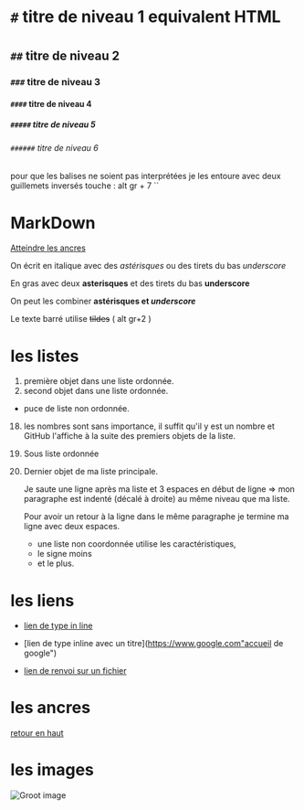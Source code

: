 # `#` titre de niveau 1 equivalent HTML<h1></h1>
## `##` titre de niveau 2
### `###` titre de niveau 3
#### `####` titre de niveau 4
##### `#####` titre de niveau 5
###### `######` titre de niveau 6

pour que les balises ne soient pas interprétées je les entoure avec deux guillemets inversés touche : alt gr + 7 ``

# MarkDown

<a name="top">

[Atteindre les ancres](#ancres)

On écrit en italique avec des *astérisques* ou des tirets du bas _underscore_

En gras avec deux **asterisques** et des tirets du bas __underscore__

On peut les combiner **astérisques et _underscore_**

Le texte barré utilise ~~tildes~~ ( alt gr+2 )

# les listes

1. première objet dans une liste ordonnée.
2. second objet dans une liste ordonnée.
  * puce de liste non ordonnée.
18. les nombres sont sans importance, il suffit qu'il y est un nombre et GitHub l'affiche à la suite des premiers objets de la liste.
  18. Sous liste ordonnée
4. Dernier objet de ma liste principale.

    Je saute une ligne après ma liste et 3 espaces en début de ligne => mon paragraphe est indenté (décalé à droite) au même niveau que ma liste.

    Pour avoir un retour à la ligne dans le même paragraphe je termine ma ligne avec deux espaces.

    * une liste non coordonnée utilise les caractéristiques,
    - le signe moins
    + et le plus.

# les liens

  * [lien de type in line](https://www.google.com)

  * [lien de type inline avec un titre](https://www.google.com"accueil de google")

  * [lien de renvoi sur un fichier](supports/github_kraken.md)

# les ancres

<a name="ancres">

[retour en haut](#top)

# les images

![Groot image](https://media2.giphy.com/media/14FGrYKtPOpBGpBAY/200w.webp#2-grid1)
